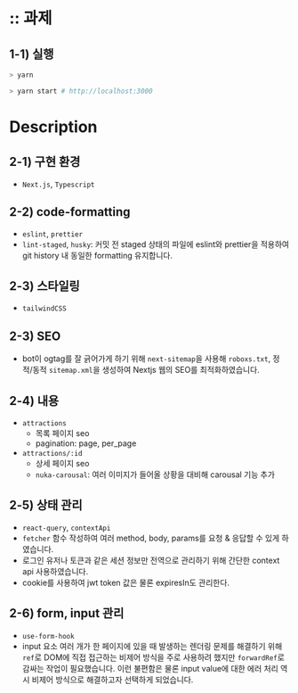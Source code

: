 # :: 과제

## 1-1) 실행

```bash
> yarn

> yarn start # http://localhost:3000
```

# Description

## 2-1) 구현 환경

- `Next.js`, `Typescript`

## 2-2) code-formatting

- `eslint`, `prettier`
- `lint-staged`, `husky`: 커밋 전 staged 상태의 파일에 eslint와 prettier을 적용하여 git history 내 동일한 formatting 유지합니다.

## 2-3) 스타일링

- `tailwindCSS`

## 2-3) SEO

- bot이 ogtag를 잘 긁어가게 하기 위해 `next-sitemap`을 사용해 `roboxs.txt`, 정적/동적 `sitemap.xml`을 생성하여 Nextjs 웹의 SEO를 최적화하였습니다.

## 2-4) 내용

- `attractions`
  - 목록 페이지 seo
  - pagination: page, per_page
- `attractions/:id`
  - 상세 페이지 seo
  - `nuka-carousal`: 여러 이미지가 들어올 상황을 대비해 carousal 기능 추가

## 2-5) 상태 관리

- `react-query`, `contextApi`
- `fetcher` 함수 작성하여 여러 method, body, params를 요청 & 응답할 수 있게 하였습니다.
- 로그인 유저나 토큰과 같은 세션 정보만 전역으로 관리하기 위해 간단한 context api 사용하였습니다.
- cookie를 사용하여 jwt token 값은 물론 expiresIn도 관리한다.

## 2-6) form, input 관리

- `use-form-hook`
- input 요소 여러 개가 한 페이지에 있을 때 발생하는 렌더링 문제를 해결하기 위해 `ref`로 DOM에 직접 접근하는 비제어 방식을 주로 사용하려 했지만 `forwardRef`로 감싸는 작업이 필요했습니다.
  이런 불편함은 물론 input value에 대한 에러 처리 역시 비제어 방식으로 해결하고자 선택하게 되었습니다.
